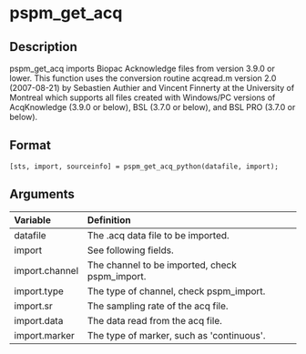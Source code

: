# pspm_get_acq
## Description
pspm_get_acq imports Biopac Acknowledge files from version 3.9.0 or lower. This function uses the conversion routine acqread.m version 2.0 (2007-08-21) by Sebastien Authier and Vincent Finnerty at the University of Montreal which supports all files created with Windows/PC versions of AcqKnowledge (3.9.0 or below), BSL (3.7.0 or below), and BSL PRO (3.7.0 or below).

## Format
`[sts, import, sourceinfo] = pspm_get_acq_python(datafile, import);`

## Arguments
| Variable | Definition |
|:--|:--|
| datafile | The .acq data file to be imported. |
| import | See following fields. |
| import.channel | The channel to be imported, check pspm_import. |
| import.type | The type of channel, check pspm_import. |
| import.sr | The sampling rate of the acq file. |
| import.data | The data read from the acq file. |
| import.marker | The type of marker, such as 'continuous'. |
